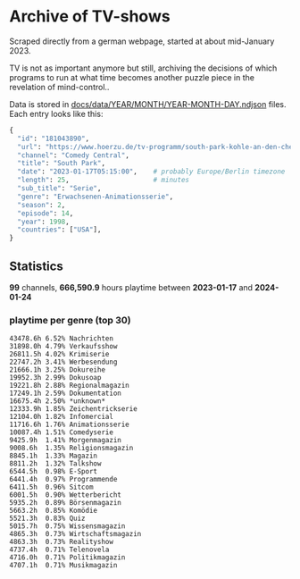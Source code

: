 # Archive of TV-shows

Scraped directly from a german webpage, started at about mid-January 2023.

TV is not as important anymore but still, archiving the decisions of which programs to run at what time
becomes another puzzle piece in the revelation of mind-control.. 

Data is stored in [docs/data/YEAR/MONTH/YEAR-MONTH-DAY.ndjson](docs/data/) files. 
Each entry looks like this:

```python
{
  "id": "181043890", 
  "url": "https://www.hoerzu.de/tv-programm/south-park-kohle-an-den-chefkoch/bid_181043890/", 
  "channel": "Comedy Central", 
  "title": "South Park", 
  "date": "2023-01-17T05:15:00",    # probably Europe/Berlin timezone 
  "length": 25,                     # minutes 
  "sub_title": "Serie", 
  "genre": "Erwachsenen-Animationsserie", 
  "season": 2, 
  "episode": 14, 
  "year": 1998, 
  "countries": ["USA"],
}
```

## Statistics

**99** channels, **666,590.9** hours playtime between **2023-01-17** and **2024-01-24**


### playtime per genre (top 30)

    43478.6h 6.52% Nachrichten
    31898.0h 4.79% Verkaufsshow
    26811.5h 4.02% Krimiserie
    22747.2h 3.41% Werbesendung
    21666.1h 3.25% Dokureihe
    19952.3h 2.99% Dokusoap
    19221.8h 2.88% Regionalmagazin
    17249.1h 2.59% Dokumentation
    16675.4h 2.50% *unknown*
    12333.9h 1.85% Zeichentrickserie
    12104.0h 1.82% Infomercial
    11716.6h 1.76% Animationsserie
    10087.4h 1.51% Comedyserie
    9425.9h  1.41% Morgenmagazin
    9008.6h  1.35% Religionsmagazin
    8845.1h  1.33% Magazin
    8811.2h  1.32% Talkshow
    6544.5h  0.98% E-Sport
    6441.4h  0.97% Programmende
    6411.5h  0.96% Sitcom
    6001.5h  0.90% Wetterbericht
    5935.2h  0.89% Börsenmagazin
    5663.2h  0.85% Komödie
    5521.3h  0.83% Quiz
    5015.7h  0.75% Wissensmagazin
    4865.3h  0.73% Wirtschaftsmagazin
    4863.3h  0.73% Realityshow
    4737.4h  0.71% Telenovela
    4716.0h  0.71% Politikmagazin
    4707.1h  0.71% Musikmagazin
